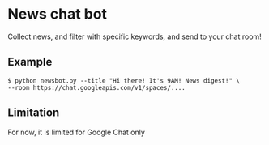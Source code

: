 # News chat bot

Collect news, and filter with specific keywords, and send to your chat room!

## Example

```
$ python newsbot.py --title "Hi there! It's 9AM! News digest!" \
--room https://chat.googleapis.com/v1/spaces/....
```

## Limitation

For now, it is limited for Google Chat only
